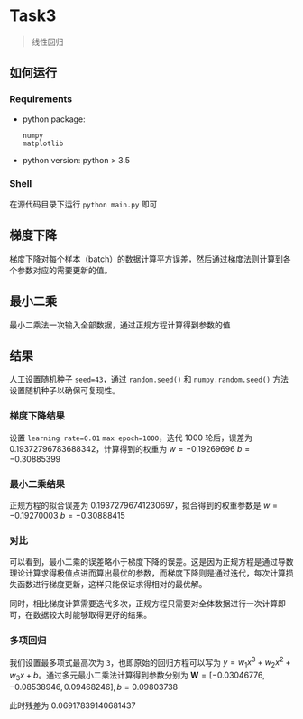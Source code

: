 # Task3
> 线性回归

## 如何运行

### Requirements

- python package:

  ```
  numpy
  matplotlib
  ```

- python version: python > 3.5

### Shell

在源代码目录下运行 `python main.py` 即可

## 梯度下降

梯度下降对每个样本（batch）的数据计算平方误差，然后通过梯度法则计算到各个参数对应的需要更新的值。

## 最小二乘

最小二乘法一次输入全部数据，通过正规方程计算得到参数的值

## 结果

人工设置随机种子 `seed=43`，通过 `random.seed()` 和 `numpy.random.seed()` 方法设置随机种子以确保可复现性。

### 梯度下降结果

设置 `learning rate=0.01` `max epoch=1000`，迭代 1000 轮后，误差为 $0.19372796783688342$，计算得到的权重为 $w=-0.19269696$ $b=-0.30885399$

### 最小二乘结果

正规方程的拟合误差为 $0.19372796741230697$，拟合得到的权重参数是 $w=-0.19270003$ $b=-0.30888415$

### 对比

可以看到，最小二乘的误差略小于梯度下降的误差。这是因为正规方程是通过导数理论计算求得极值点进而算出最优的参数，而梯度下降则是通过迭代，每次计算损失函数进行梯度更新，这样只能保证求得相对的最优解。

同时，相比梯度计算需要迭代多次，正规方程只需要对全体数据进行一次计算即可，在数据较大时能够取得更好的结果。

### 多项回归

我们设置最多项式最高次为 `3`，也即原始的回归方程可以写为 $y=w_1x^3+w_2x^2+w_3x+b$。通过多元最小二乘法计算得到参数分别为 $\boldsymbol W=[-0.03046776, -0.08538946, 0.09468246], b=0.09803738$

此时残差为 $0.06917839140681437$
